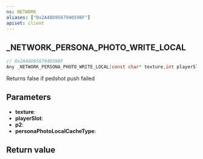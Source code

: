 ```yaml
---
ns: NETWORK
aliases: ["0x2A48D9567940598F"]
apiset: client
---
```

## _NETWORK_PERSONA_PHOTO_WRITE_LOCAL

```c
// 0x2A48D9567940598F
Any _NETWORK_PERSONA_PHOTO_WRITE_LOCAL(const char* texture,int playerSlot,int p2,int personaPhotoLocalCacheType);
```

Returns false if pedshot push failed

## Parameters
* **texture**:
* **playerSlot**:
* **p2**:
* **personaPhotoLocalCacheType**:

## Return value

